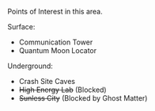 Points of Interest in this area.

Surface:
- Communication Tower
- Quantum Moon Locator

Underground:
- Crash Site Caves
- ~~High Energy Lab~~ (Blocked)
- ~~Sunless City~~ (Blocked by Ghost Matter)